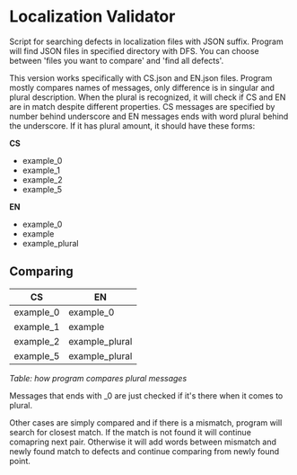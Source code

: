 Localization Validator
======================

Script for searching defects in localization files with JSON suffix.
Program will find JSON files in specified directory with DFS.
You can choose between 'files you want to compare' and 'find all defects'.

This version works specifically with CS.json and EN.json files.
Program mostly compares names of messages, only difference is in singular and plural description.
When the plural is recognized, it will check if CS and EN are in match despite different properties.
CS messages are specified by number behind underscore and EN messages ends with word plural behind the underscore.
If it has plural amount, it should have these forms:

**CS**
 * example_0
 * example_1
 * example_2
 * example_5

**EN**
 * example_0
 * example
 * example_plural

Comparing
---------

| CS        | EN             |
|-----------|----------------|
| example_0 | example_0      |
| example_1 | example        |
| example_2 | example_plural |
| example_5 | example_plural |

*Table: how program compares plural messages*

Messages that ends with _0 are just checked if it's there when it comes to plural.

Other cases are simply compared and if there is a mismatch, program will search for closest match.
If the match is not found it will continue comapring next pair.
Otherwise it will add words between mismatch and newly found match to defects and continue comparing from newly found point.
